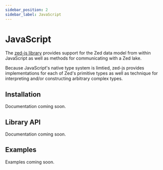 ```yaml
---
sidebar_position: 2
sidebar_label: JavaScript
---
```


# JavaScript

The [zed-js library](https://github.com/brimdata/zui/tree/main/packages/zed-js)
provides support for the Zed data model from within
JavaScript as well as methods for communicating with a Zed lake.

Because JavaScript's native type system is limtied, zed-js provides
implementations for each of Zed's primitive types as well as
technique for interpreting and/or constructing arbitrary complex types.

## Installation

Documentation coming soon.

## Library API

Documentation coming soon.

## Examples

Examples coming soon.
